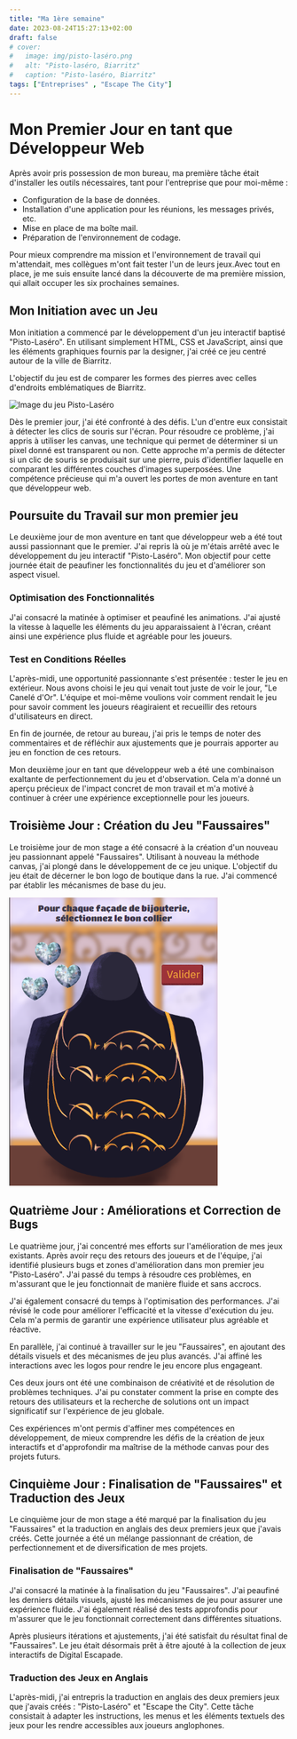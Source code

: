 ```yaml
---
title: "Ma 1ère semaine"
date: 2023-08-24T15:27:13+02:00
draft: false
# cover:
#   image: img/pisto-laséro.png    
#   alt: "Pisto-laséro, Biarritz"
#   caption: "Pisto-laséro, Biarritz"
tags: ["Entreprises" , "Escape The City"]
---
```


# Mon Premier Jour en tant que Développeur Web

Après avoir pris possession de mon bureau, ma première tâche était d'installer les outils nécessaires, tant pour l'entreprise que pour moi-même :

- Configuration de la base de données.
- Installation d'une application pour les réunions, les messages privés, etc.
- Mise en place de ma boîte mail.
- Préparation de l'environnement de codage.

Pour mieux comprendre ma mission et l'environnement de travail qui m'attendait, mes collègues m'ont fait tester l'un de leurs jeux.Avec tout en place, je me suis ensuite lancé dans la découverte de ma première mission, qui allait occuper les six prochaines semaines.

## Mon Initiation avec un Jeu

Mon initiation a commencé par le développement d'un jeu interactif baptisé "Pisto-Laséro". En utilisant simplement HTML, CSS et JavaScript, ainsi que les éléments graphiques fournis par la designer, j'ai créé ce jeu centré autour de la ville de Biarritz. 

L'objectif du jeu est de comparer les formes des pierres avec celles d'endroits emblématiques de Biarritz.

![Image du jeu Pisto-Laséro](pisto-laséro.png)

Dès le premier jour, j'ai été confronté à des défis. L'un d'entre eux consistait à détecter les clics de souris sur l'écran. Pour résoudre ce problème, j'ai appris à utiliser les canvas, une technique qui permet de déterminer si un pixel donné est transparent ou non. Cette approche m'a permis de détecter si un clic de souris se produisait sur une pierre, puis d'identifier laquelle en comparant les différentes couches d'images superposées. Une compétence précieuse qui m'a ouvert les portes de mon aventure en tant que développeur web.

## Poursuite du Travail sur mon premier jeu

Le deuxième jour de mon aventure en tant que développeur web a été tout aussi passionnant que le premier. J'ai repris là où je m'étais arrêté avec le développement du jeu interactif "Pisto-Laséro". Mon objectif pour cette journée était de peaufiner les fonctionnalités du jeu et d'améliorer son aspect visuel.

### Optimisation des Fonctionnalités

J'ai consacré la matinée à optimiser et peaufiné les animations. J'ai ajusté la vitesse à laquelle les éléments du jeu apparaissaient à l'écran, créant ainsi une expérience plus fluide et agréable pour les joueurs.

### Test en Conditions Réelles

L'après-midi, une opportunité passionnante s'est présentée : tester le jeu en extérieur. Nous avons choisi le jeu qui venait tout juste de voir le jour, "Le Canelé d'Or". L'équipe et moi-même voulions voir comment rendait le jeu pour savoir comment les joueurs réagiraient et recueillir des retours d'utilisateurs en direct.

En fin de journée, de retour au bureau, j'ai pris le temps de noter des commentaires et de réfléchir aux ajustements que je pourrais apporter au jeu en fonction de ces retours.

Mon deuxième jour en tant que développeur web a été une combinaison exaltante de perfectionnement du jeu et d'observation. Cela m'a donné un aperçu précieux de l'impact concret de mon travail et m'a motivé à continuer à créer une expérience exceptionnelle pour les joueurs.

## Troisième Jour : Création du Jeu "Faussaires"

Le troisième jour de mon stage a été consacré à la création d'un nouveau jeu passionnant appelé "Faussaires". Utilisant à nouveau la méthode canvas, j'ai plongé dans le développement de ce jeu unique. L'objectif du jeu était de décerner le bon logo de boutique dans la rue.
J'ai commencé par établir les mécanismes de base du jeu.

![Image du jeu Faussaires](faussaires.png)

## Quatrième Jour : Améliorations et Correction de Bugs

Le quatrième jour, j'ai concentré mes efforts sur l'amélioration de mes jeux existants. Après avoir reçu des retours des joueurs et de l'équipe, j'ai identifié plusieurs bugs et zones d'amélioration dans mon premier jeu "Pisto-Laséro". J'ai passé du temps à résoudre ces problèmes, en m'assurant que le jeu fonctionnait de manière fluide et sans accrocs.

J'ai également consacré du temps à l'optimisation des performances. J'ai révisé le code pour améliorer l'efficacité et la vitesse d'exécution du jeu. Cela m'a permis de garantir une expérience utilisateur plus agréable et réactive.

En parallèle, j'ai continué à travailler sur le jeu "Faussaires", en ajoutant des détails visuels et des mécanismes de jeu plus avancés. J'ai affiné les interactions avec les logos pour rendre le jeu encore plus engageant.

Ces deux jours ont été une combinaison de créativité et de résolution de problèmes techniques. J'ai pu constater comment la prise en compte des retours des utilisateurs et la recherche de solutions ont un impact significatif sur l'expérience de jeu globale.

Ces expériences m'ont permis d'affiner mes compétences en développement, de mieux comprendre les défis de la création de jeux interactifs et d'approfondir ma maîtrise de la méthode canvas pour des projets futurs.

## Cinquième Jour : Finalisation de "Faussaires" et Traduction des Jeux

Le cinquième jour de mon stage a été marqué par la finalisation du jeu "Faussaires" et la traduction en anglais des deux premiers jeux que j'avais créés. Cette journée a été un mélange passionnant de création, de perfectionnement et de diversification de mes projets.

### Finalisation de "Faussaires"

J'ai consacré la matinée à la finalisation du jeu "Faussaires". J'ai peaufiné les derniers détails visuels, ajusté les mécanismes de jeu pour assurer une expérience fluide. J'ai également réalisé des tests approfondis pour m'assurer que le jeu fonctionnait correctement dans différentes situations.

Après plusieurs itérations et ajustements, j'ai été satisfait du résultat final de "Faussaires". Le jeu était désormais prêt à être ajouté à la collection de jeux interactifs de Digital Escapade.

### Traduction des Jeux en Anglais

L'après-midi, j'ai entrepris la traduction en anglais des deux premiers jeux que j'avais créés : "Pisto-Laséro" et "Escape the City". Cette tâche consistait à adapter les instructions, les menus et les éléments textuels des jeux pour les rendre accessibles aux joueurs anglophones.
